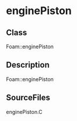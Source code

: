 # enginePiston 
## Class
Foam::enginePiston

## Description
Foam::enginePiston

## SourceFiles
enginePiston.C

